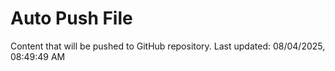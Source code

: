 # Auto Push File

Content that will be pushed to GitHub repository.
Last updated: 08/04/2025, 08:49:49 AM